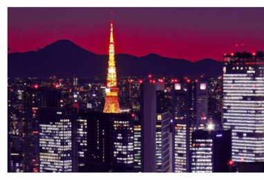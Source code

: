 <div align="center">

<img style="position:absolute" src="img/wallpaper.jpg">

<img src="https://github-profile-trophy.vercel.app/?username=4yman-el&theme=dracula">

<img src="http://github-profile-summary-cards.vercel.app/api/cards/profile-details?username=4yman-el&theme=2077" height="180em" />

<img align="center" src="https://github-readme-stats.vercel.app/api?username=4yman-el&show_icons=true&line_height=33&count_private=true&theme=dark" alt="mosajjal's GitHub Stats" />

<img align="center" src="https://github-readme-stats.vercel.app/api/top-langs/?username=4yman-el&exclude_repo=49rc1,vte-290,r6p2&hide=javascript,html&langs_count=4&theme=dark" />


</div>